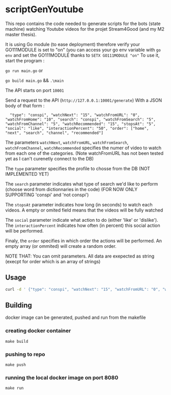 # scriptGenYoutube

This repo contains the code needed to generate scripts for the bots (state machine) watching Youtube videos for the projet Stream4Good (and my M2 master thesis).


It is using Go module (to ease deployment) therefore verify your GO111MODULE is set to "on" (you can access your go env variable with `go env` and set the GO111MODULE thanks to `SETX GO111MODULE "on"`
To use it, start the program :

`go run main.go` or

`go build main.go` && `.\main`


The API starts on port `10001`

Send a request to the API (`http://127.0.0.1:10001/generate`)
With a JSON body of that form :

`	"type": "conspi",
	"watchNext": "15",
	"watchFromURL": "0",
	"watchFromHome": "10",
	"search": "conspi",
	"watchFromSearch": "5",
	"watchFromChannel": "5",
	"watchRecommended": "15",
	"stopsAt": "5",
	"social": "like",
 "interactionPercent": "50",
	"order": ["home", "next", "search", "channel", "recommended"]
 `
 
The parameters `watchNext`, `watchFromURL`, `watchFromSearch`, `watchFromChannel`, `watchRecommended` specifies the numer of video to watch from each one of the categories. (Note watchFromURL has not been tested yet as I can't curenetly connect to the DB)

The `type` parameter specifies the profile to chosse from the DB (NOT IMPLEMENTED YET)

The `search` parameter indicates what type of search we'd like to perform (choose word from dictionnaries in the code) (FOR NOW ONLY SUPPORTING 'conspi' and 'not conspi')

The `stopsAt` parameter indicates how long (in seconds) to watch each videos. A empty or omited field means that the videos will be fully watched

The `social` parameter indicate what action to do (either 'like' or 'dislike'). The `interactionPercent` indicates how often (in percent) this social action will be performed.

Finaly, the `order` specifies in which order the actions will be performed. An empty array (or ommited) will create a random order.


NOTE THAT:
You can omit parameters. All data are exepected as string (execpt for order which is an array of strings)

## Usage

```bash
curl -d ' {"type": "conspi", "watchNext": "15", "watchFromURL": "0", "watchFromHome": "10", "search": "conspi", "watchFromSearch": "5", "watchFromChannel": "5", "watchRecommended": "15", "stopsAt": "5", "social": "like", "interactionPercent": "50", "order": ["home", "next", "search", "channel", "recommended"]}' -H "Content-Type: application/json" http://127.0.0.1:10001/generate
```


## Building

docker image can be generated, pushed and run from the makefile

### creating docker container

```make build```

### pushing to repo

```make push```

### running the local docker image on port 8080

```make run```
